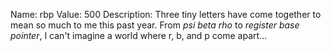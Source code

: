 Name: rbp
Value: 500
Description: Three tiny letters have come together to mean so much to me this past year.
From _psi beta rho_ to _register base pointer_, I can't imagine a world
where r, b, and p come apart...
